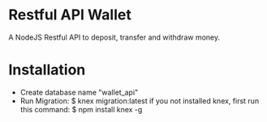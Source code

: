# Restful API Wallet
A NodeJS Restful API to deposit, transfer and withdraw money.

# Installation
- Create database name "wallet_api"
- Run Migration:
$ knex migration:latest
if you not installed knex, first run this command:
$ npm install knex -g
